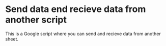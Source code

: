 # Send data end recieve data from another script

This is a Google script where you can send and recieve data from another sheet.
